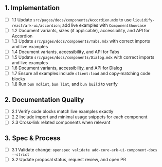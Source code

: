 ## 1. Implementation

- [ ] 1.1 Update `src/pages/docs/components/Accordion.mdx` to use `liquidify-react/ark-ui/accordion`; add live examples with `ComponentShowcase`
- [ ] 1.2 Document variants, sizes (if applicable), accessibility, and API for Accordion
- [ ] 1.3 Update `src/pages/docs/components/Tabs.mdx` with correct imports and live examples
- [ ] 1.4 Document variants, accessibility, and API for Tabs
- [ ] 1.5 Update `src/pages/docs/components/Dialog.mdx` with correct imports and live examples
- [ ] 1.6 Document variants, accessibility, and API for Dialog
- [ ] 1.7 Ensure all examples include `client:load` and copy‑matching code blocks
- [ ] 1.8 Run `bun mdlint`, `bun lint`, and `bun build` to verify

## 2. Documentation Quality

- [ ] 2.1 Verify code blocks match live examples exactly
- [ ] 2.2 Include import and minimal usage snippets for each component
- [ ] 2.3 Cross‑link related components when relevant

## 3. Spec & Process

- [ ] 3.1 Validate change: `openspec validate add-core-ark-ui-component-docs --strict`
- [ ] 3.2 Update proposal status, request review, and open PR
